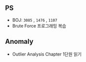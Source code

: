 ## PS

- BOJ: `3085` , `1476` , `1107`
- Brute Force 프로그래밍 복습

## Anomaly

- Outlier Analysis Chapter 1단원 읽기
